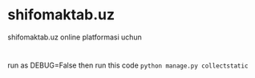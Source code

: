 # shifomaktab.uz
 shifomaktab.uz online platformasi uchun


#
run as DEBUG=False then run this code `python manage.py collectstatic`